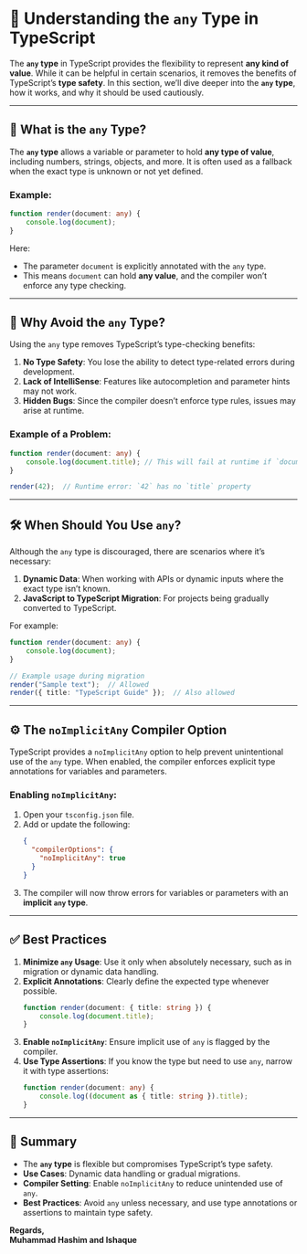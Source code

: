 # 🚀 **Understanding the `any` Type in TypeScript**

The **`any` type** in TypeScript provides the flexibility to represent **any kind of value**. While it can be helpful in certain scenarios, it removes the benefits of TypeScript’s **type safety**. In this section, we’ll dive deeper into the **`any` type**, how it works, and why it should be used cautiously.

---

## 🧐 **What is the `any` Type?**

The **`any` type** allows a variable or parameter to hold **any type of value**, including numbers, strings, objects, and more. It is often used as a fallback when the exact type is unknown or not yet defined.

### Example:
```typescript
function render(document: any) {
    console.log(document);
}
```

Here:
- The parameter `document` is explicitly annotated with the `any` type.
- This means `document` can hold **any value**, and the compiler won’t enforce any type checking.

---

## 🚫 **Why Avoid the `any` Type?**

Using the `any` type removes TypeScript’s type-checking benefits:
1. **No Type Safety**: You lose the ability to detect type-related errors during development.
2. **Lack of IntelliSense**: Features like autocompletion and parameter hints may not work.
3. **Hidden Bugs**: Since the compiler doesn’t enforce type rules, issues may arise at runtime.

### Example of a Problem:
```typescript
function render(document: any) {
    console.log(document.title); // This will fail at runtime if `document` doesn't have a `title` property.
}

render(42);  // Runtime error: `42` has no `title` property
```

---

## 🛠️ **When Should You Use `any`?**

Although the `any` type is discouraged, there are scenarios where it’s necessary:
1. **Dynamic Data**: When working with APIs or dynamic inputs where the exact type isn’t known.
2. **JavaScript to TypeScript Migration**: For projects being gradually converted to TypeScript.

For example:
```typescript
function render(document: any) {
    console.log(document);
}

// Example usage during migration
render("Sample text");  // Allowed
render({ title: "TypeScript Guide" });  // Also allowed
```

---

## ⚙️ **The `noImplicitAny` Compiler Option**

TypeScript provides a `noImplicitAny` option to help prevent unintentional use of the `any` type. When enabled, the compiler enforces explicit type annotations for variables and parameters.

### Enabling `noImplicitAny`:
1. Open your `tsconfig.json` file.
2. Add or update the following:
   ```json
   {
     "compilerOptions": {
       "noImplicitAny": true
     }
   }
   ```
3. The compiler will now throw errors for variables or parameters with an **implicit `any` type**.

---

## ✅ **Best Practices**

1. **Minimize `any` Usage**: Use it only when absolutely necessary, such as in migration or dynamic data handling.
2. **Explicit Annotations**: Clearly define the expected type whenever possible.
   ```typescript
   function render(document: { title: string }) {
       console.log(document.title);
   }
   ```
3. **Enable `noImplicitAny`**: Ensure implicit use of `any` is flagged by the compiler.
4. **Use Type Assertions**: If you know the type but need to use `any`, narrow it with type assertions:
   ```typescript
   function render(document: any) {
       console.log((document as { title: string }).title);
   }
   ```

---

## 📝 **Summary**

- The **`any` type** is flexible but compromises TypeScript’s type safety.
- **Use Cases**: Dynamic data handling or gradual migrations.
- **Compiler Setting**: Enable `noImplicitAny` to reduce unintended use of `any`.
- **Best Practices**: Avoid `any` unless necessary, and use type annotations or assertions to maintain type safety.

**Regards,**  
**Muhammad Hashim and Ishaque**  